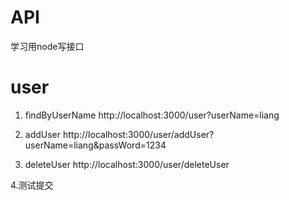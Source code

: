 # API
学习用node写接口
# user
1. findByUserName
http://localhost:3000/user?userName=liang

2. addUser
http://localhost:3000/user/addUser?userName=liang&passWord=1234

3. deleteUser
http://localhost:3000/user/deleteUser

4.测试提交